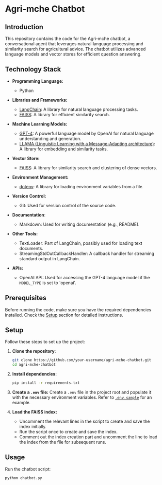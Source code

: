 # Agri-mche Chatbot

## Introduction

This repository contains the code for the Agri-mche chatbot, a conversational agent that leverages natural language processing and similarity search for agricultural advice. The chatbot utilizes advanced language models and vector stores for efficient question answering.

## Technology Stack

- **Programming Language:**
  - Python

- **Libraries and Frameworks:**
  - [LangChain](https://github.com/NCATS-Tangerine/langchain): A library for natural language processing tasks.
  - [FAISS](https://github.com/facebookresearch/faiss): A library for efficient similarity search.

- **Machine Learning Models:**
  - [GPT-4](https://www.openai.com/): A powerful language model by OpenAI for natural language understanding and generation.
  - [LLAMA (Linguistic Learning with a Message-Adapting architecture)](https://llamallama.readthedocs.io/en/latest/): A library for embedding and similarity tasks.

- **Vector Store:**
  - [FAISS](https://github.com/facebookresearch/faiss): A library for similarity search and clustering of dense vectors.

- **Environment Management:**
  - [dotenv](https://github.com/theskumar/python-dotenv): A library for loading environment variables from a file.

- **Version Control:**
  - Git: Used for version control of the source code.

- **Documentation:**
  - Markdown: Used for writing documentation (e.g., README).

- **Other Tools:**
  - TextLoader: Part of LangChain, possibly used for loading text documents.
  - StreamingStdOutCallbackHandler: A callback handler for streaming standard output in LangChain.

- **APIs:**
  - OpenAI API: Used for accessing the GPT-4 language model if the `MODEL_TYPE` is set to 'openai'.

## Prerequisites

Before running the code, make sure you have the required dependencies installed. Check the [Setup](#setup) section for detailed instructions.

## Setup

Follow these steps to set up the project:

1. **Clone the repository:**
    ```bash
    git clone https://github.com/your-username/agri-mche-chatbot.git
    cd agri-mche-chatbot
    ```

2. **Install dependencies:**
    ```bash
    pip install -r requirements.txt
    ```

3. **Create a `.env` file:**
    Create a `.env` file in the project root and populate it with the necessary environment variables. Refer to [`.env.sample`](.env.sample) for an example.

4. **Load the FAISS index:**
    - Uncomment the relevant lines in the script to create and save the index initially.
    - Run the script once to create and save the index.
    - Comment out the index creation part and uncomment the line to load the index from the file for subsequent runs.

## Usage

Run the chatbot script:

```bash
python chatbot.py
